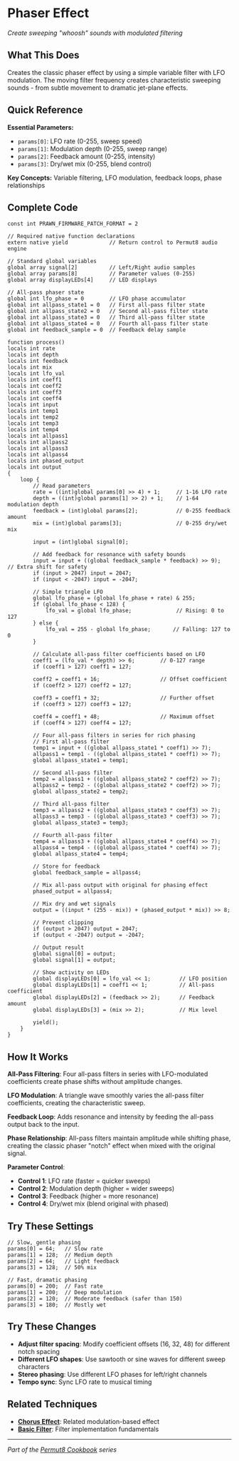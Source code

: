 # Phaser Effect

*Create sweeping "whoosh" sounds with modulated filtering*

## What This Does

Creates the classic phaser effect by using a simple variable filter with LFO modulation. The moving filter frequency creates characteristic sweeping sounds - from subtle movement to dramatic jet-plane effects.

## Quick Reference

**Essential Parameters:**
- `params[0]`: LFO rate (0-255, sweep speed)
- `params[1]`: Modulation depth (0-255, sweep range)
- `params[2]`: Feedback amount (0-255, intensity)
- `params[3]`: Dry/wet mix (0-255, blend control)

**Key Concepts:** Variable filtering, LFO modulation, feedback loops, phase relationships

## Complete Code

```impala
const int PRAWN_FIRMWARE_PATCH_FORMAT = 2

// Required native function declarations
extern native yield             // Return control to Permut8 audio engine

// Standard global variables
global array signal[2]          // Left/Right audio samples
global array params[8]          // Parameter values (0-255)
global array displayLEDs[4]     // LED displays

// All-pass phaser state
global int lfo_phase = 0        // LFO phase accumulator
global int allpass_state1 = 0   // First all-pass filter state
global int allpass_state2 = 0   // Second all-pass filter state
global int allpass_state3 = 0   // Third all-pass filter state
global int allpass_state4 = 0   // Fourth all-pass filter state
global int feedback_sample = 0  // Feedback delay sample

function process()
locals int rate
locals int depth
locals int feedback
locals int mix
locals int lfo_val
locals int coeff1
locals int coeff2
locals int coeff3
locals int coeff4
locals int input
locals int temp1
locals int temp2
locals int temp3
locals int temp4
locals int allpass1
locals int allpass2
locals int allpass3
locals int allpass4
locals int phased_output
locals int output
{
    loop {
        // Read parameters
        rate = ((int)global params[0] >> 4) + 1;     // 1-16 LFO rate
        depth = ((int)global params[1] >> 2) + 1;    // 1-64 modulation depth
        feedback = (int)global params[2];            // 0-255 feedback amount
        mix = (int)global params[3];                 // 0-255 dry/wet mix
        
        input = (int)global signal[0];
        
        // Add feedback for resonance with safety bounds
        input = input + ((global feedback_sample * feedback) >> 9);  // Extra shift for safety
        if (input > 2047) input = 2047;
        if (input < -2047) input = -2047;
        
        // Simple triangle LFO
        global lfo_phase = (global lfo_phase + rate) & 255;
        if (global lfo_phase < 128) {
            lfo_val = global lfo_phase;              // Rising: 0 to 127
        } else {
            lfo_val = 255 - global lfo_phase;       // Falling: 127 to 0
        }
        
        // Calculate all-pass filter coefficients based on LFO
        coeff1 = (lfo_val * depth) >> 6;        // 0-127 range
        if (coeff1 > 127) coeff1 = 127;
        
        coeff2 = coeff1 + 16;                   // Offset coefficient
        if (coeff2 > 127) coeff2 = 127;
        
        coeff3 = coeff1 + 32;                   // Further offset
        if (coeff3 > 127) coeff3 = 127;
        
        coeff4 = coeff1 + 48;                   // Maximum offset
        if (coeff4 > 127) coeff4 = 127;
        
        // Four all-pass filters in series for rich phasing
        // First all-pass filter
        temp1 = input + ((global allpass_state1 * coeff1) >> 7);
        allpass1 = temp1 - ((global allpass_state1 * coeff1) >> 7);
        global allpass_state1 = temp1;
        
        // Second all-pass filter
        temp2 = allpass1 + ((global allpass_state2 * coeff2) >> 7);
        allpass2 = temp2 - ((global allpass_state2 * coeff2) >> 7);
        global allpass_state2 = temp2;
        
        // Third all-pass filter
        temp3 = allpass2 + ((global allpass_state3 * coeff3) >> 7);
        allpass3 = temp3 - ((global allpass_state3 * coeff3) >> 7);
        global allpass_state3 = temp3;
        
        // Fourth all-pass filter
        temp4 = allpass3 + ((global allpass_state4 * coeff4) >> 7);
        allpass4 = temp4 - ((global allpass_state4 * coeff4) >> 7);
        global allpass_state4 = temp4;
        
        // Store for feedback
        global feedback_sample = allpass4;
        
        // Mix all-pass output with original for phasing effect
        phased_output = allpass4;
        
        // Mix dry and wet signals
        output = ((input * (255 - mix)) + (phased_output * mix)) >> 8;
        
        // Prevent clipping
        if (output > 2047) output = 2047;
        if (output < -2047) output = -2047;
        
        // Output result
        global signal[0] = output;
        global signal[1] = output;
        
        // Show activity on LEDs
        global displayLEDs[0] = lfo_val << 1;         // LFO position
        global displayLEDs[1] = coeff1 << 1;          // All-pass coefficient
        global displayLEDs[2] = (feedback >> 2);      // Feedback amount
        global displayLEDs[3] = (mix >> 2);           // Mix level
        
        yield();
    }
}
```

## How It Works

**All-Pass Filtering**: Four all-pass filters in series with LFO-modulated coefficients create phase shifts without amplitude changes.

**LFO Modulation**: A triangle wave smoothly varies the all-pass filter coefficients, creating the characteristic sweep.

**Feedback Loop**: Adds resonance and intensity by feeding the all-pass output back to the input.

**Phase Relationship**: All-pass filters maintain amplitude while shifting phase, creating the classic phaser "notch" effect when mixed with the original signal.

**Parameter Control**:
- **Control 1**: LFO rate (faster = quicker sweeps)
- **Control 2**: Modulation depth (higher = wider sweeps)
- **Control 3**: Feedback (higher = more resonance)
- **Control 4**: Dry/wet mix (blend original with phased)

## Try These Settings

```impala
// Slow, gentle phasing
params[0] = 64;   // Slow rate
params[1] = 128;  // Medium depth
params[2] = 64;   // Light feedback
params[3] = 128;  // 50% mix

// Fast, dramatic phasing
params[0] = 200;  // Fast rate
params[1] = 200;  // Deep modulation
params[2] = 120;  // Moderate feedback (safer than 150)
params[3] = 180;  // Mostly wet
```

## Try These Changes

- **Adjust filter spacing**: Modify coefficient offsets (16, 32, 48) for different notch spacing
- **Different LFO shapes**: Use sawtooth or sine waves for different sweep characters
- **Stereo phasing**: Use different LFO phases for left/right channels
- **Tempo sync**: Sync LFO rate to musical timing

## Related Techniques

- **[Chorus Effect](chorus-effect.md)**: Related modulation-based effect
- **[Basic Filter](../fundamentals/basic-filter.md)**: Filter implementation fundamentals

---
*Part of the [Permut8 Cookbook](../index.md) series*
